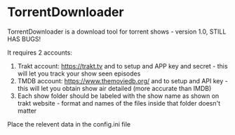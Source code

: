 # TorrentDownloader
TorrentDownloader is a download tool for torrent shows - version 1.0, STILL HAS BUGS!

It requires 2 accounts:
  1. Trakt account: https://trakt.tv and to setup and APP key and secret - this will let you track your show seen episodes
  2. TMDB account: https://www.themoviedb.org/ and to setup and API key - this will let you obtain show air detailed (more accurate than IMDB)
  3. Each show folder should be labeled with the show name as shown on trakt website - format and names of the files inside that folder doesn't matter 
  
Place the relevent data in the config.ini file
